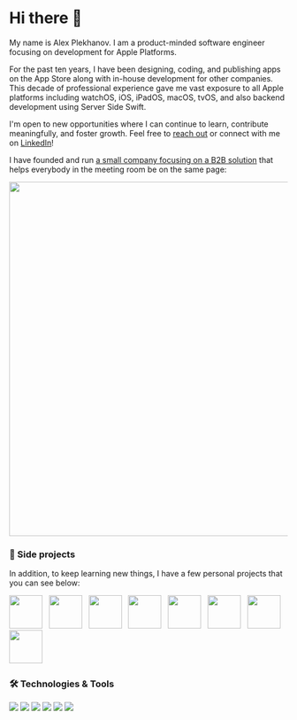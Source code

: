 # Hi there 👋

My name is Alex Plekhanov. I am a product-minded software engineer focusing on development for Apple Platforms. 

For the past ten years, I have been designing, coding, and publishing apps on the App Store along with in-house development for other companies. This decade of professional experience gave me vast exposure to all Apple platforms including watchOS, iOS, iPadOS, macOS, tvOS, and also backend development using Server Side Swift.

I'm open to new opportunities where I can continue to learn, contribute meaningfully, and foster growth. Feel free to [reach out](mailto:mail@aplekhanov.com) or connect with me on [LinkedIn](https://www.linkedin.com/in/aplekhanov/)!

I have founded and run [a small company focusing on a B2B solution](https://rapport.tech) that helps everybody in the meeting room be on the same page:

<a href="https://pitch.com/public/5ea447ba-9785-4947-8f5d-5d6b59c6c691"><img src="https://rapport.tech/assets/images/welcome.png" width=640></a>

### 📱 Side projects
In addition, to keep learning new things, I have a few personal projects that you can see below:

<a href="https://apps.apple.com/app/id1560567910"><img src="https://aplekhanov.github.io/ringmaker-app/assets/icon.png" width=60></a>
&nbsp;
<a href="https://apps.apple.com/app/id1662361696"><img src="https://aplekhanov.github.io/iconmaker-app/assets/icon.png" width=60></a>
&nbsp;
<a href="https://apps.apple.com/app/id1532894165"><img src="https://aplekhanov.github.io/malevich-app/assets/icon.png" width=60></a>
&nbsp;
<a href="https://apps.apple.com/app/id1561718371"><img src="https://aplekhanov.github.io/wallpapermaker-app/assets/icon.png" width=60></a>
&nbsp;
<a href="https://apps.apple.com/app/id1553737228"><img src="https://aplekhanov.github.io/widgetmaker-app/assets/icon.png" width=60></a>
&nbsp;
<a href="https://apps.apple.com/app/id928863156"><img src="https://aplekhanov.github.io/nappy-pin-app/assets/icon.png" width=60></a>
&nbsp;
<a href="https://apps.apple.com/app/id1575249153"><img src="https://aplekhanov.github.io/vitaminwater-app/assets/icon.png" width=60></a>
&nbsp;
<a href="https://apps.apple.com/app/id6446344230"><img src="https://aplekhanov.github.io/mygpt-app/assets/icon.png" width=60></a>
&nbsp;

### 🛠️ Technologies & Tools
![](https://img.shields.io/badge/OS-iOS-informational?style=flat&logo=apple&logoColor=white&color=blue)
![](https://img.shields.io/badge/Editor-Xcode-informational?style=flat&logo=xcode&logoColor=white&color=blue)
![](https://img.shields.io/badge/Code-Swift-informational?style=flat&logo=swift&logoColor=white&color=blue)
![](https://img.shields.io/badge/Tools-GitHub-informational?style=flat&logo=github&logoColor=white&color=blue)
![](https://img.shields.io/badge/Cloud-Appwrite-informational?style=flat&logo=appwrite&logoColor=white&color=blue)
![](https://img.shields.io/badge/Interest-AppStore-informational?style=flat&logo=appstore&logoColor=white&color=blue)
